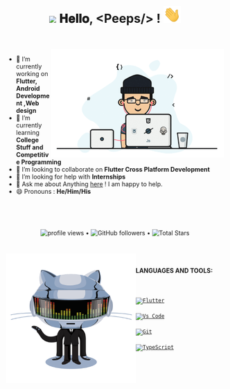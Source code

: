 <h1 align="center">
  <a target="_blank">
    <img src="https://github.com/ATS527/ATS527/blob/main/Earth.gif" width="24px" style="max-width:100%;">
  </a>
  𝐇𝐞𝐥𝐥𝐨, &lt;Peeps/&gt; !
  <a target="_blank">
    <img src="https://github.com/ATS527/ATS527/blob/main/Hi.gif" width="40px" />
  </a>
</h1>

<br/>
<br/>
<a target="_blank">
  <img align="right" height="250" width="400" alt="GIF" src="https://github.com/ATS527/ATS527/blob/main/introImage.gif">
</a>

- 🔭 I’m currently working on **Flutter, Android Development ,Web design**
- 🌱 I’m currently learning **College Stuff and Competitive Programming**
- 👯 I’m looking to collaborate on **Flutter Cross Platform Development**
- 🤔 I’m looking for help with **Internships**
- 💬 Ask me about Anything [here](https://github.com/ATS527/ATS527/issues/1) ! I am happy to help.
- 😄 Pronouns : **He/Him/His**


<br/>
<br/>
<br/>


<p align="center">
  <img src="https://gpvc.arturio.dev/ATS527" alt="profile views"> •  
  <img alt="GitHub followers" src="https://img.shields.io/github/followers/ATS527?label=Followers&style=social"> •   
  <img src="https://img.shields.io/github/stars/ATS527?label=Stars" alt="Total Stars">
</p>

#




<a target="_blank"><img align="left" height="300" width="300" alt="GIF" src="https://github.com/ATS527/ATS527/blob/main/github.gif"></a>
<br/>

**LANGUAGES AND TOOLS:**  
<br/>
<br/>
<code>
<a href="https://flutter.dev/">
  <img src="https://ih1.redbubble.net/image.683518800.8491/st,small,507x507-pad,600x600,f8f8f8.jpg" alt="Flutter" height="40" width="40" />
</a>
</code>
<code>
<a href="https://code.visualstudio.com/">
  <img src="https://e1.pngegg.com/pngimages/354/761/png-clipart-visual-studio-code-icon-redesign-for-macos-vscode-blue-and-white-logo-thumbnail.png" alt="Vs Code" height="40" width="40" />
</a>
</code>
<code>
<a href="https://git-scm.com/">
  <img src="https://cdn.iconscout.com/icon/free/png-256/social-285-116319.png" alt="Git" height="40" width="40" />
</a>
</code>
<code>
<a href="https://www.typescriptlang.org/">
  <img src="https://upload.wikimedia.org/wikipedia/commons/thumb/4/4c/Typescript_logo_2020.svg/1200px-Typescript_logo_2020.svg.png" alt="TypeScript" height="40" width="40" />
</a>
</code>







